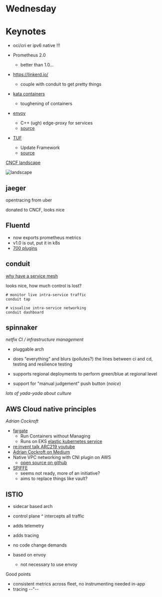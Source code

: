 Wednesday
===

# Keynotes

* oci/cri  er ipv6 native !!!

* Prometheus 2.0
	* better than 1.0...

* https://linkerd.io/
	* couple with conduit to get pretty things

* [kata containers](https://katacontainers.io)
	* toughening of containers

* [envoy](https://github.com/envoyproxy/envoy)
	* C++ (ugh) edge-proxy for services
	* [source](https://github.com/envoyproxy/envoy)

* [TUF](https://theupdateframework.github.io)
	* Update Framework
	* [source](https://github.com/theupdateframework/tuf)

[CNCF landscape](https://github.com/cncf/landscape)

![landscape](https://github.com/cncf/landscape/raw/master/landscape/CloudNativeLandscape_latest.jpg)

## jaeger
opentracing from uber

donated to CNCF, looks nice

## Fluentd

* now exports prometheus metrics
* v1.0 is out, put it in k8s
* [700 plugins]( https://www.fluentd.org/plugins)


## conduit
[why have a service mesh](https://buoyant.io/2017/04/25/whats-a-service-mesh-and-why-do-i-need-one/)

looks nice, how much control is lost?

```
# monitor live intra-service traffic
conduit tap

# visualise intra-service networking
conduit dashboard
```

## spinnaker

*netfix CI / infrastructure management*

* pluggable arch

* does "everything" and blurs (pollutes?) the lines between ci and cd, testing and resilience testing

* supports regional deployments to perform green/blue at regional level

* support for "manual judgement" push button (*noice*)

*lots of yada-yada about culture*

## AWS Cloud native principles
*Adrian Cockroft*

* [fargate](https://aws.amazon.com/blogs/aws/aws-fargate/)
	* Run Containers without Managing
	* Runs on EKS [elastic kubernetes service](https://aws.amazon.com/eks/)
* [re:invent talk ARC219 youtube](https://www.youtube.com/watch?v=aLSFGLJ6Byo)
* [Adrian Cockroft on Medium](medium.com/@adrianco)
* Native VPC networking with CNI plugin on AWS
	* [open source on github](https://github.com/aws/amazon-vpc-cni-k8s)
* [SPIFFE](https://spiffe.io)
	* seems not ready, more of an initiative?
	* aims to replace things like vault?

## ISTIO

* sidecar based arch
* control plane
^ intercepts all traffic
* adds telemetry
* adds tracing
* no code change demands

* based on envoy
	* not necessary to use envoy


Good points
* consistent metrics across fleet, no instrumenting needed in-app
* tracing --"--
